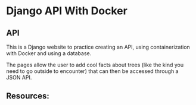 # Django API With Docker

## API

This is a Django website to practice creating an API, using containerization with Docker and using a  database.

The pages allow the user to add cool facts about trees (like the kind you need to go outside to encounter) that can then be accessed through a JSON API.

## Resources:

